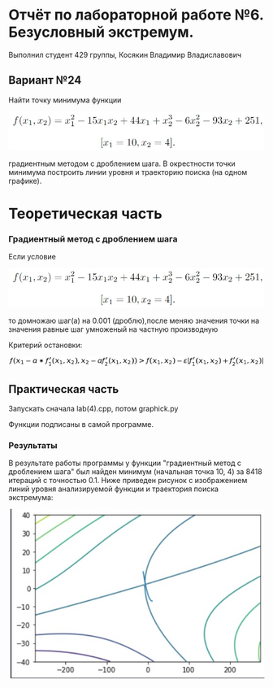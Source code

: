 

# Отчёт по лабораторной работе №6. Безусловный экстремум.
Выполнил студент 429 группы,
Косякин Владимир Владиславович
## Вариант №24

Найти точку минимума функции

![](формула1.jpg)

градиентным методом с дроблением шага.
В окрестности точки минимума построить линии уровня и траекторию поиска (на одном графике).
# Теоретическая часть

### Градиентный метод с дроблением шага

Если условие 

![формула2](формула1.jpg) 

то домножаю шаг(a) на 0.001 (дроблю),после меняю значения точки на значения равные шаг умноженый на частную производную

Критерий остановки:

![формула3](формула3.png)


## Практическая часть

Запускать сначала lab(4).cpp, потом graphick.py

Функции подписаны в самой программе.

### Результаты

В результате работы программы у функции "градиентный метод с дроблением шага" был найден минимум (начальная точка 10, 4) за 8418 итераций с точностью 0.1. Ниже приведен рисунок с изображением линий уровня анализируемой функции и траектория поиска экстремума:

![график](график.jpg)


